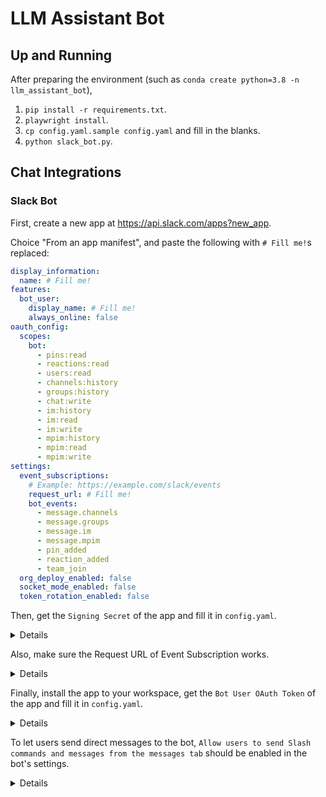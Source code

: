 # LLM Assistant Bot

## Up and Running

After preparing the environment (such as `conda create python=3.8 -n llm_assistant_bot`),

1. `pip install -r requirements.txt`.
2. `playwright install`.
3. `cp config.yaml.sample config.yaml` and fill in the blanks.
4. `python slack_bot.py`.

## Chat Integrations

### Slack Bot

First, create a new app at https://api.slack.com/apps?new_app.

Choice "From an app manifest", and paste the following with `# Fill me!`s replaced:

```yaml
display_information:
  name: # Fill me!
features:
  bot_user:
    display_name: # Fill me!
    always_online: false
oauth_config:
  scopes:
    bot:
      - pins:read
      - reactions:read
      - users:read
      - channels:history
      - groups:history
      - chat:write
      - im:history
      - im:read
      - im:write
      - mpim:history
      - mpim:read
      - mpim:write
settings:
  event_subscriptions:
    # Example: https://example.com/slack/events
    request_url: # Fill me!
    bot_events:
      - message.channels
      - message.groups
      - message.im
      - message.mpim
      - pin_added
      - reaction_added
      - team_join
  org_deploy_enabled: false
  socket_mode_enabled: false
  token_rotation_enabled: false
```

Then, get the `Signing Secret` of the app and fill it in `config.yaml`.

<details>
  <summary>Details</summary>
  <img src="https://github.com/zetavg/llm_assistant_bot/assets/3784687/e7e1e88e-a475-40ae-82aa-d9390283d839" />
</details>

Also, make sure the Request URL of Event Subscription works.

<details>
  <summary>Details</summary>
  <img src="https://github.com/zetavg/llm_assistant_bot/assets/3784687/6b40e9ac-55dc-4225-acf2-bc8bd9d2e683" />
</details>

Finally, install the app to your workspace, get the `Bot User OAuth Token` of the app and fill it in `config.yaml`.

<details>
  <summary>Details</summary>
  <img src="https://github.com/zetavg/llm_assistant_bot/assets/3784687/6b534b9a-1885-4a23-af7c-2855e0600e9a" />
</details>

To let users send direct messages to the bot, `Allow users to send Slash commands and messages from the messages tab` should be enabled in the bot's settings.

<details>
  <summary>Details</summary>
  <img src="https://github.com/zetavg/llm_assistant_bot/assets/3784687/f4dfe1fa-67ff-4df7-bb6e-323143a50aea" />
</details>

